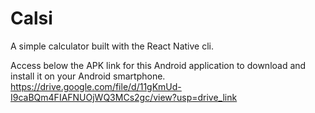 # Calsi

A simple calculator built with the React Native cli.

Access below the APK link for this Android application to download and install it on your Android smartphone.
https://drive.google.com/file/d/11gKmUd-I9caBQm4FIAFNUOjWQ3MCs2gc/view?usp=drive_link
